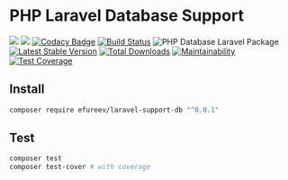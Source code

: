 # PHP Laravel Database Support

![](https://img.shields.io/badge/php->=7.4-blue.svg)
![](https://img.shields.io/badge/Laravel->=7.30.3-red.svg)
[![Codacy Badge](https://api.codacy.com/project/badge/Grade/5c8b9e85897f4c65b5a017d16f6af6cb)](https://app.codacy.com/manual/efureev/laravel-support-db)
[![Build Status](https://travis-ci.com/efureev/laravel-support-db.svg?branch=master)](https://travis-ci.com/efureev/laravel-support-db)
![PHP Database Laravel Package](https://github.com/efureev/laravel-support-db/workflows/PHP%20Laravel%20Package/badge.svg?branch=master)
[![Latest Stable Version](https://poser.pugx.org/efureev/laravel-support-db/v/stable?format=flat)](https://packagist.org/packages/efureev/laravel-support-db)
[![Total Downloads](https://poser.pugx.org/efureev/laravel-support-db/downloads)](https://packagist.org/packages/efureev/laravel-support-db)
[![Maintainability](https://api.codeclimate.com/v1/badges/5c2f433a24871b1f12e3/maintainability)](https://codeclimate.com/github/efureev/laravel-support-db/maintainability)
[![Test Coverage](https://api.codeclimate.com/v1/badges/5c2f433a24871b1f12e3/test_coverage)](https://codeclimate.com/github/efureev/laravel-support-db/test_coverage)

## Install
```bash
composer require efureev/laravel-support-db "^0.0.1"
```


## Test
```bash
composer test
composer test-cover # with coverage
```
